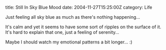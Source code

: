 title: Still In Sky Blue Mood
date: 2004-11-27T15:25:00Z
category: Life

Just feeling all sky blue as much as there's nothing happening…

It's calm and yet it seems to have some sort of ripples on the surface of it. It's hard to explain that one, just a feeling of serenity…

Maybe I should watch my emotional patterns a bit longer… :)
